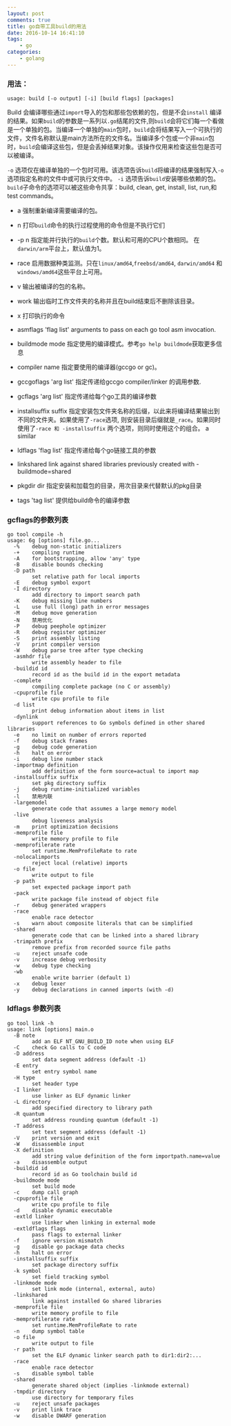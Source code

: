 ```yaml
---
layout: post
comments: true
title: go自带工具build的用法
date: 2016-10-14 16:41:10
tags:
    - go
categories:
    - golang
---
```


### 用法：
    
    usage: build [-o output] [-i] [build flags] [packages]
    
Build 会编译哪些通过`import`导入的包和那些包依赖的包，但是不会`install` 编译的结果。如果`build`的参数是一系列以`.go`结尾的文件,则`build`会将它们每一个看做是一个单独的包。当编译一个单独的`main`包时，`build`会将结果写入一个可执行的文件，文件名称默认是main方法所在的文件名。当编译多个包或一个非`main`包时，`build`会编译这些包，但是会丢掉结果对象。该操作仅用来检查这些包是否可以被编译。

<!-- more -->

`-o` 选项仅在编译单独的一个包时可用。该选项告诉`build`将编译的结果强制写入`-o`选项指定名称的文件中或可执行文件中。
`-i` 选项告诉`build`安装哪些依赖的包。
`build`子命令的选项可以被这些命令共享：build, clean, get, install, list, run,和 test commands。

 - a 强制重新编译需要编译的包。
 - n 打印`build`命令的执行过程使用的命令但是不执行它们
 - -p n 指定能并行执行的`build`个数。默认和可用的CPU个数相同。     在`darwin/arm`平台上，默认值为1。
	
 - race 启用数据种类监测。只在`linux/amd64`,`freebsd/amd64`, `darwin/amd64` 和 `windows/amd64`这些平台上可用。
	
 - v 输出被编译的包的名称。
	
 - work 输出临时工作文件夹的名称并且在build结束后不删除该目录。
	
 - x 打印执行的命令

 - asmflags 'flag list' arguments to pass on each go tool asm invocation.
	
 - buildmode mode 指定使用的编译模式。参考`go help buildmode`获取更多信息
	
 - compiler name 指定要使用的编译器(gccgo or gc)。
	
 - gccgoflags 'arg list' 指定传递给gccgo compiler/linker 的调用参数.
	
 - gcflags 'arg list' 指定传递给每个go工具的编译参数
	
 - installsuffix suffix 指定安装包文件夹名称的后缀，以此来将编译结果输出到不同的文件夹。如果使用了`-race`选项, 则安装目录后缀就是`_race`。如果同时使用了`-race 和 -installsuffix` 两个选项，则同时使用这个的组合。 a similar 
 - ldflags 'flag list' 指定传递给每个go链接工具的参数

 - linkshared link against shared libraries previously created with -buildmode=shared
	
 - pkgdir dir 指定安装和加载包的目录，用次目录来代替默认的pkg目录
	
 - tags 'tag list' 提供给build命令的编译参数

### gcflags的参数列表

    go tool compile -h
    usage: 6g [options] file.go...
      -%	debug non-static initializers
      -+	compiling runtime
      -A	for bootstrapping, allow 'any' type
      -B	disable bounds checking
      -D path
        	set relative path for local imports
      -E	debug symbol export
      -I directory
        	add directory to import search path
      -K	debug missing line numbers
      -L	use full (long) path in error messages
      -M	debug move generation
      -N	禁用优化
      -P	debug peephole optimizer
      -R	debug register optimizer
      -S	print assembly listing
      -V	print compiler version
      -W	debug parse tree after type checking
      -asmhdr file
        	write assembly header to file
      -buildid id
        	record id as the build id in the export metadata
      -complete
        	compiling complete package (no C or assembly)
      -cpuprofile file
        	write cpu profile to file
      -d list
        	print debug information about items in list
      -dynlink
        	support references to Go symbols defined in other shared libraries
      -e	no limit on number of errors reported
      -f	debug stack frames
      -g	debug code generation
      -h	halt on error
      -i	debug line number stack
      -importmap definition
        	add definition of the form source=actual to import map
      -installsuffix suffix
        	set pkg directory suffix
      -j	debug runtime-initialized variables
      -l	禁用内联
      -largemodel
        	generate code that assumes a large memory model
      -live
        	debug liveness analysis
      -m	print optimization decisions
      -memprofile file
        	write memory profile to file
      -memprofilerate rate
        	set runtime.MemProfileRate to rate
      -nolocalimports
        	reject local (relative) imports
      -o file
        	write output to file
      -p path
        	set expected package import path
      -pack
        	write package file instead of object file
      -r	debug generated wrappers
      -race
        	enable race detector
      -s	warn about composite literals that can be simplified
      -shared
        	generate code that can be linked into a shared library
      -trimpath prefix
        	remove prefix from recorded source file paths
      -u	reject unsafe code
      -v	increase debug verbosity
      -w	debug type checking
      -wb
        	enable write barrier (default 1)
      -x	debug lexer
      -y	debug declarations in canned imports (with -d)

### ldflags 参数列表

    go tool link -h
    usage: link [options] main.o
      -B note
        	add an ELF NT_GNU_BUILD_ID note when using ELF
      -C	check Go calls to C code
      -D address
        	set data segment address (default -1)
      -E entry
        	set entry symbol name
      -H type
        	set header type
      -I linker
        	use linker as ELF dynamic linker
      -L directory
        	add specified directory to library path
      -R quantum
        	set address rounding quantum (default -1)
      -T address
        	set text segment address (default -1)
      -V	print version and exit
      -W	disassemble input
      -X definition
        	add string value definition of the form importpath.name=value
      -a	disassemble output
      -buildid id
        	record id as Go toolchain build id
      -buildmode mode
        	set build mode
      -c	dump call graph
      -cpuprofile file
        	write cpu profile to file
      -d	disable dynamic executable
      -extld linker
        	use linker when linking in external mode
      -extldflags flags
        	pass flags to external linker
      -f	ignore version mismatch
      -g	disable go package data checks
      -h	halt on error
      -installsuffix suffix
        	set package directory suffix
      -k symbol
        	set field tracking symbol
      -linkmode mode
        	set link mode (internal, external, auto)
      -linkshared
        	link against installed Go shared libraries
      -memprofile file
        	write memory profile to file
      -memprofilerate rate
        	set runtime.MemProfileRate to rate
      -n	dump symbol table
      -o file
        	write output to file
      -r path
        	set the ELF dynamic linker search path to dir1:dir2:...
      -race
        	enable race detector
      -s	disable symbol table
      -shared
        	generate shared object (implies -linkmode external)
      -tmpdir directory
        	use directory for temporary files
      -u	reject unsafe packages
      -v	print link trace
      -w	disable DWARF generation	

                        
                    
                    
                    